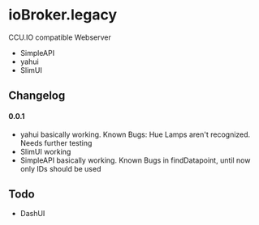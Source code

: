 ioBroker.legacy
===============

CCU.IO compatible Webserver

* SimpleAPI
* yahui
* SlimUI


## Changelog

#### 0.0.1

* yahui basically working. Known Bugs: Hue Lamps aren't recognized. Needs further testing
* SlimUI working
* SimpleAPI basically working. Known Bugs in findDatapoint, until now only IDs should be used

## Todo

* DashUI
